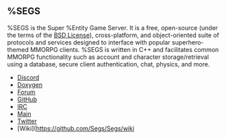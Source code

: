 %SEGS
-----
%SEGS is the Super %Entity Game Server. It is a free, open-source
(under the terms of the [BSD License](https://opensource.org/licenses/BSD-3-Clause)),
cross-platform, and object-oriented suite of protocols and services designed to interface with popular
superhero-themed MMORPG clients. %SEGS is written in C++ and facilitates common MMORPG functionality
such as account and character storage/retrieval using a database, secure client authentication, chat,
physics, and more.

- [Discord](https://discord.segs.io/)
- [Doxygen](https://doxy.segs.io/)
- [Forum](http://forum.segs.io/)
- [GitHub](https://github.com/Segs/Segs)
- [IRC](irc://irc.segs.io/segs)
- [Main](http://www.segs.io/)
- [Twitter](https://twitter.com/segscode)
- [Wiki](https://github.com/Segs/Segs/wiki
